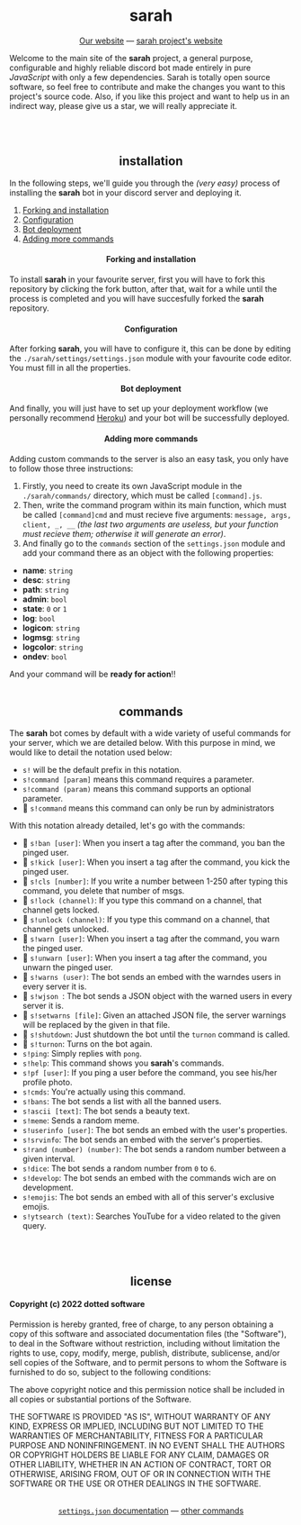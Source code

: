 <h1 align="center"> sarah </h1>
<p align="center"> <a href="https://dottedco.github.io/">Our website</a> — <a href="https://dottedco.github.io/sarah/">sarah project's website</a> </p>

Welcome to the main site of the **sarah** project, a general purpose, configurable and highly reliable discord bot made entirely in pure *JavaScript* with only a few dependencies. Sarah is totally open source software, so feel free to contribute and make the changes you want to this project's source code. Also, if you like this project and want to help us in an indirect way, please give us a star, we will really appreciate it.

<br>
<br>

<h2 align="center"> installation </h2>
In the following steps, we'll guide you through the <i>(very easy)</i> process of installing the <b>sarah</b> bot in your discord server and deploying it.
<br>

1. [Forking and installation](#-forking-and-installation-)
2. [Configuration](#-configuration-)
3. [Bot deployment](#-bot-deployment-)
4. [Adding more commands](#-adding-more-commands-)

<h4 align="center"> Forking and installation </h4>
To install <b>sarah</b> in your favourite server, first you will have to fork this repository by clicking the fork button, after that, wait for a while until the process is completed and you will have succesfully forked the <b>sarah</b> repository.

<h4 align="center"> Configuration </h4>
After forking <b>sarah</b>, you will have to configure it, this can be done by editing the <code>./sarah/settings/settings.json</code> module with your favourite code editor. You must fill in all the properties.

<h4 align="center"> Bot deployment </h4>
And finally, you will just have to set up your deployment workflow (we personally recommend <a href="https://www.heroku.com/">Heroku</a>) and your bot will be successfully deployed.

<h4 align="center"> Adding more commands </h4>
Adding custom commands to the server is also an easy task, you only have to follow those three instructions:
<ol>
  <li> Firstly, you need to create its own JavaScript module in the <code>./sarah/commands/</code> directory, which must be called <code>[command].js</code>.</li>
  <li> Then, write the command program within its main function, which must be called <code>[command]cmd</code> and must recieve five arguments: <code>message, args, client, _, __</code> <i>(the last two arguments are useless, but your function must recieve them; otherwise it will generate an error)</i>. </li>
  <li> And finally go to the <code>commands</code> section of the <code>settings.json</code> module and add your command there as an object with the following properties:</li></ol>
<ul>
  <li><b>name</b>: <code>string</code></li>
  <li><b>desc</b>: <code>string</code></li>
  <li><b>path</b>: <code>string</code></li>
  <li><b>admin</b>: <code>bool</code></li>
  <li><b>state</b>: <code>0</code> or <code>1</code></li>
  <li><b>log</b>: <code>bool</code></li>
  <li><b>logicon</b>: <code>string</code></li>
  <li><b>logmsg</b>: <code>string</code></li>
  <li><b>logcolor</b>: <code>string</code></li>
  <li><b>ondev</b>: <code>bool</code></li>
</ul>
And your command will be <b>ready for action</b>!! 

<br>
<br>

<h2 align="center"> commands </h2>
The <b>sarah</b> bot comes by default with a wide variety of useful commands for your server, which we are detailed below. With this purpose in mind, we would like to detail the notation used below:
<ul>
  <li> <code>s!</code> will be the default prefix in this notation. </li>
  <li> <code>s!command [param]</code> means this command requires a parameter. </li>
  <li> <code>s!command (param)</code> means this command supports an optional parameter. </li>
  <li> 👮 <code>s!command</code> means this command can only be run by administrators </li>
</ul>
With this notation already detailed, let's go with the commands:
<ul>
  <li> 👮 <code>s!ban [user]</code>: When you insert a tag after the command, you ban the pinged user. </li>
  <li> 👮 <code>s!kick [user]</code>: When you insert a tag after the command, you kick the pinged user. </li>
  <li> 👮 <code>s!cls [number]</code>: If you write a number between 1-250 after typing this command, you delete that number of msgs. </li>
  <li> 👮 <code>s!lock (channel)</code>: If you type this command on a channel, that channel gets locked. </li>
  <li> 👮 <code>s!unlock (channel)</code>: If you type this command on a channel, that channel gets unlocked. </li>
  <li> 👮 <code>s!warn [user]</code>: When you insert a tag after the command, you warn the pinged user. </li>
  <li> 👮 <code>s!unwarn [user]</code>: When you insert a tag after the command, you unwarn the pinged user. </li>
  <li> 👮 <code>s!warns (user)</code>: The bot sends an embed with the warndes users in every server it is. </li>
  <li> 👮 <code>s!wjson </code>: The bot sends a JSON object with the warned users in every server it is. </li>
  <li> 👮 <code>s!setwarns [file]</code>: Given an attached JSON file, the server warnings will be replaced by the given in that file. </li>
  <li> 👮 <code>s!shutdown</code>: Just shutdown the bot until the <code>turnon</code> command is called. </li>
  <li> 👮 <code>s!turnon</code>: Turns on the bot again. </li>
  <li> <code>s!ping</code>: Simply replies with <code>pong</code>.</li>
  <li> <code>s!help</code>: This command shows you <b>sarah</b>'s commands.</li>
  <li> <code>s!pf [user]</code>: If you ping a user before the command, you see his/her profile photo.</li>
  <li> <code>s!cmds</code>: You're actually using this command.</li>
  <li> <code>s!bans</code>: The bot sends a list with all the banned users.</li>
  <li> <code>s!ascii [text]</code>: The bot sends a beauty text.</li>
  <li> <code>s!meme</code>: Sends a random meme.</li>
  <li> <code>s!userinfo [user]</code>: The bot sends an embed with the user's properties.</li>
  <li> <code>s!srvinfo</code>: The bot sends an embed with the server's properties.</li>
  <li> <code>s!rand (number) (number)</code>: The bot sends a random number between a given interval.</li>
  <li> <code>s!dice</code>: The bot sends a random number from <code>0</code> to <code>6</code>.</li>
  <li> <code>s!develop</code>: The bot sends an embed with the commands wich are on development.</li>
  <li> <code>s!emojis</code>: The bot sends an embed with all of this server's exclusive emojis.</li>
  <li> <code>s!ytsearch (text)</code>: Searches YouTube for a video related to the given query.</li>
</ul>

<br>
<br>

<h2 align="center"> license </h2>

#### Copyright (c) 2022 dotted software

Permission is hereby granted, free of charge, to any person obtaining a copy
of this software and associated documentation files (the "Software"), to deal
in the Software without restriction, including without limitation the rights
to use, copy, modify, merge, publish, distribute, sublicense, and/or sell
copies of the Software, and to permit persons to whom the Software is
furnished to do so, subject to the following conditions:

The above copyright notice and this permission notice shall be included in all
copies or substantial portions of the Software.

THE SOFTWARE IS PROVIDED "AS IS", WITHOUT WARRANTY OF ANY KIND, EXPRESS OR
IMPLIED, INCLUDING BUT NOT LIMITED TO THE WARRANTIES OF MERCHANTABILITY,
FITNESS FOR A PARTICULAR PURPOSE AND NONINFRINGEMENT. IN NO EVENT SHALL THE
AUTHORS OR COPYRIGHT HOLDERS BE LIABLE FOR ANY CLAIM, DAMAGES OR OTHER
LIABILITY, WHETHER IN AN ACTION OF CONTRACT, TORT OR OTHERWISE, ARISING FROM,
OUT OF OR IN CONNECTION WITH THE SOFTWARE OR THE USE OR OTHER DEALINGS IN THE
SOFTWARE.

<br>

<div align="center"><a href="docs/settings.md"><code>settings.json</code> documentation</a> — <a href="https://github.com/topics/sarahcmd">other commands</a></div>
